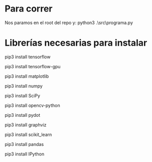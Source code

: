 # Para correr
Nos paramos en el root del repo y: python3 .\src\programa.py

# Librerías necesarias para instalar

pip3 install tensorflow

pip3 install tensorflow-gpu

pip3 install matplotlib

pip3 install numpy

pip3 install SciPy

pip3 install opencv-python

pip3 install pydot

pip3 install graphviz

pip3 install scikit_learn

pip3 install pandas

pip3 install IPython